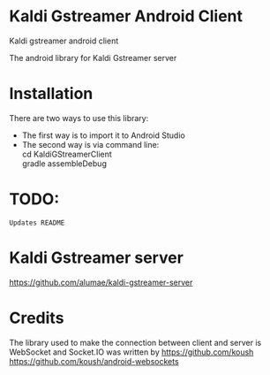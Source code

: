 Kaldi Gstreamer Android Client
==============================

Kaldi gstreamer android client

The android library for Kaldi Gstreamer server

Installation
=============================
There are two ways to use this library:
* The first way is to import it to Android Studio
* The second way is via command line:
        <br/>cd KaldiGStreamerClient
        <br/>gradle assembleDebug

TODO:
============================
    Updates README

Kaldi Gstreamer server
==============================
https://github.com/alumae/kaldi-gstreamer-server

Credits
==============================
  The library used to make the connection between client and server is WebSocket and Socket.IO was written by       https://github.com/koush
      https://github.com/koush/android-websockets
